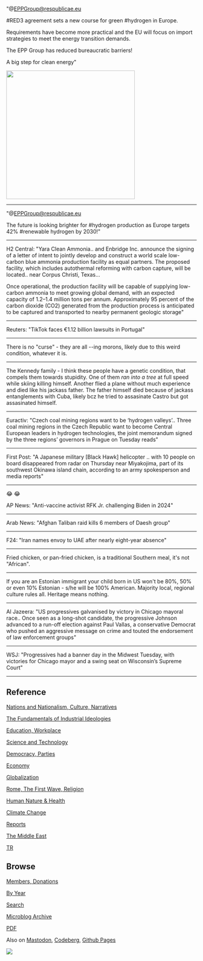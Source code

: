 
"@EPPGroup@respublicae.eu

\#RED3 agreement sets a new course for green #hydrogen in Europe. 

Requirements have become more practical and the EU will focus on
import strategies to meet the energy transition demands.

The EPP Group has reduced bureaucratic barriers! 

A big step for clean energy"

<img width='340' src='https://files.respublicae.eu/media_attachments/files/110/151/473/147/069/100/original/081c6ea1b47753f5.jpg'/> 

---

"@EPPGroup@respublicae.eu

The future is looking brighter for #hydrogen production as Europe
targets 42% #renewable hydrogen by 2030!"

---

H2 Central: "Yara Clean Ammonia.. and Enbridge Inc. announce the
signing of a letter of intent to jointly develop and construct a world
scale low-carbon blue ammonia production facility as equal
partners. The proposed facility, which includes autothermal reforming
with carbon capture, will be located.. near Corpus Christi, Texas...

Once operational, the production facility will be capable of supplying
low-carbon ammonia to meet growing global demand, with an expected
capacity of 1.2–1.4 million tons per annum. Approximately 95 percent
of the carbon dioxide (CO2) generated from the production process is
anticipated to be captured and transported to nearby permanent
geologic storage"

---

Reuters: "TikTok faces €1.12 billion lawsuits in Portugal"

---

There is no "curse" - they are all --ing morons, likely due to this
weird condition, whatever it is. 

---

The Kennedy family - I think these people have a genetic condition,
that compels them towards stupidity. One of them *ran into a tree* at
full speed while skiing killing himself. Another flied a plane without
much experience and died like his jackass father. The father himself
died because of jackass entanglements with Cuba, likely bcz he tried
to assasinate Castro but got assasinated himself.

---

Euractiv: "Czech coal mining regions want to be ‘hydrogen
valleys’.. Three coal mining regions in the Czech Republic want to
become Central European leaders in hydrogen technologies, the joint
memorandum signed by the three regions’ governors in Prague on Tuesday
reads"

---

First Post: "A Japanese military [Black Hawk] helicopter ..  with 10
people on board disappeared from radar on Thursday near Miyakojima,
part of its southwest Okinawa island chain, according to an army
spokesperson and media reports"

---

😂 😂 

AP News: "Anti-vaccine activist RFK Jr. challenging Biden in 2024"

---

Arab News: "Afghan Taliban raid kills 6 members of Daesh group"

---

F24: "Iran names envoy to UAE after nearly eight-year absence"

---

Fried chicken, or pan-fried chicken, is a traditional Southern meal,
it's not "African".

---

If you are an Estonian immigrant your child born in US won't be 80%,
50% or even 10% Estonian - s/he will be 100% American. Majority local,
regional culture rules all. Heritage means nothing.

---

Al Jazeera: "US progressives galvanised by victory in Chicago mayoral
race.. Once seen as a long-shot candidate, the progressive Johnson
advanced to a run-off election against Paul Vallas, a conservative
Democrat who pushed an aggressive message on crime and touted the
endorsement of law enforcement groups"

---

WSJ: "Progressives had a banner day in the Midwest Tuesday, with
victories for Chicago mayor and a swing seat on Wisconsin’s Supreme
Court"

---

## Reference

[Nations and Nationalism, Culture, Narratives](0119/2013/02/nations-and-nationalism.html)

[The Fundamentals of Industrial Ideologies](0119/2011/04/fundamentals-of-industrial-ideologies.html)

[Education, Workplace](0119/2017/09/education-workplace.html)

[Science and Technology](0119/2018/09/science-technology.html)

[Democracy, Parties](0119/2016/11/democracy.html)

[Economy](2021/01/economy.html)

[Globalization](0119/2018/09/globalization.html)

[Rome, The First Wave, Religion](0119/2017/12/rome.html)

[Human Nature & Health](2020/07/human-nature.html)

[Climate Change](2022/01/climate.html)

[Reports](2021/01/reports.html)

[The Middle East](0119/2019/07/middleeast.html)

[TR](../tr/index.html)

## Browse

[Members, Donations](2022/08/members.html)

[By Year](years.html)

[Search](search.html)

[Microblog Archive](mbl/index.html)

[PDF](https://drive.google.com/uc?export=view&id=1FSi-1MnqXVq_PVTEXzzflwN8-7h92N_R)

Also on 
[Mastodon](https://masto.ai/@muratk3n),
[Codeberg](https://muratk5n.codeberg.page/en/),
[Github Pages](https://muratk5n.github.io/thirdwave/en/)

<img src='https://drive.google.com/uc?export=view&id=1zsIeciFSvlr-sWB84Tc0mfZ_NYqn9VQx'/> 


